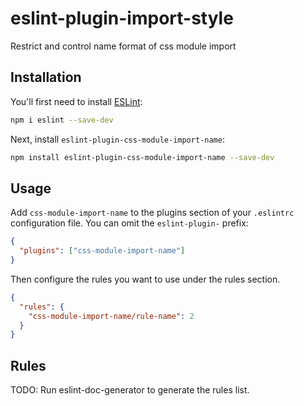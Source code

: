 # eslint-plugin-import-style

Restrict and control name format of css module import

## Installation

You'll first need to install [ESLint](https://eslint.org/):

```sh
npm i eslint --save-dev
```

Next, install `eslint-plugin-css-module-import-name`:

```sh
npm install eslint-plugin-css-module-import-name --save-dev
```

## Usage

Add `css-module-import-name` to the plugins section of your `.eslintrc` configuration file. You can omit the `eslint-plugin-` prefix:

```json
{
  "plugins": ["css-module-import-name"]
}
```

Then configure the rules you want to use under the rules section.

```json
{
  "rules": {
    "css-module-import-name/rule-name": 2
  }
}
```

## Rules

<!-- begin auto-generated rules list -->

TODO: Run eslint-doc-generator to generate the rules list.

<!-- end auto-generated rules list -->
